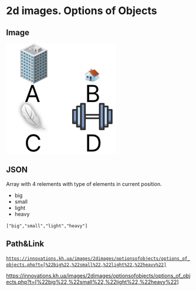 # 2d images. Options of Objects
## Image

<img src = "images/options_of_objects.png">

## JSON
Array with 4 relements with type of elements in current position.
* big
* small
* light
* heavy

```["big","small","light","heavy"]```

## Path&Link
<a href = "https://innovations.kh.ua/images/2dimages/optionsofobjects/options_of_objects.php?t=[%22big%22,%22small%22,%22light%22,%22heavy%22]" target = "_blank">```https://innovations.kh.ua/images/2dimages/optionsofobjects/options_of_objects.php?t=[%22big%22,%22small%22,%22light%22,%22heavy%22]```  </a>  



https://innovations.kh.ua/images/2dimages/optionsofobjects/options_of_objects.php?t=[%22big%22,%22small%22,%22light%22,%22heavy%22]
